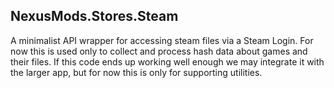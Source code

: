 ## NexusMods.Stores.Steam

A minimalist API wrapper for accessing steam files via a Steam Login. For now this is used only 
to collect and process hash data about games and their files. If this code ends up working
well enough we may integrate it with the larger app, but for now this is only for supporting
utilities. 

